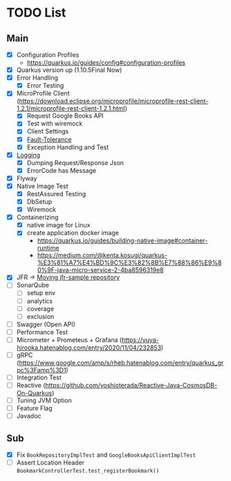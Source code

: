 # TODO List

## Main
- [x] Configuration Profiles
    - https://quarkus.io/guides/config#configuration-profiles
- [x] Quarkus version up (1.10.5Final Now)
- [x] Error Handling
    - [x] Error Testing
- [x] MicroProfile Client (https://download.eclipse.org/microprofile/microprofile-rest-client-1.2.1/microprofile-rest-client-1.2.1.html)
    - [x] Request Google Books API
    - [x] Test with wiremock
    - [x] Client Settings
    - [x] [Fault-Tolerance](https://quarkus.io/guides/microprofile-fault-tolerance)
    - [x] Exception Handling and Test
- [x] [Logging](https://quarkus.io/guides/logging)
    - [x] Dumping Request/Response Json
    - [x] ErrorCode has Message
- [x] Flyway
- [x] Native Image Test
    - [x] RestAssured Testing
    - [x] DbSetup
    - [x] Wiremock
- [x] Containerizing
    - [x] native image for Linux
    - [x] create application docker image 
        - https://quarkus.io/guides/building-native-image#container-runtime
        - https://medium.com/@kenta.kosugi/quarkus-%E3%81%A7%E4%BD%9C%E3%82%8B%E7%88%86%E9%80%9F-java-micro-service-2-4ba8596319e8
- [x] JFR → [Moving jfr-sample repository](https://github.com/Takaichi00/jfr-sample)
- [ ] SonarQube
    - [ ] setup env
    - [ ] analytics
    - [ ] coverage
    - [ ] exclusion
- [ ] Swagger (Open API)
- [ ] Performance Test
- [ ] Micrometer + Prometeus + Grafana (https://yuya-hirooka.hatenablog.com/entry/2020/11/04/232853)
- [ ] gRPC (https://www.google.com/amp/s/rheb.hatenablog.com/entry/quarkus_grpc%3Famp%3D1)
- [ ] Integration Test
- [ ] Reactive (https://github.com/yoshioterada/Reactive-Java-CosmosDB-On-Quarkus)
- [ ] Tuning JVM Option 
- [ ] Feature Flag
- [ ] Javadoc

## Sub
- [x] Fix `BookRepositoryImplTest` and `GoogleBooksApiClientImplTest`
- [ ] Assert Location Header `BookmarkControllerTest.test_registerBookmark()`
